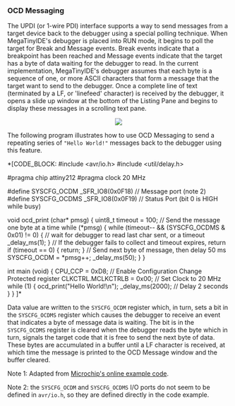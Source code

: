 ### OCD Messaging

The UPDI (or 1-wire PDI) interface supports a way to send messages from a target device back to the debugger using a special polling technique.  When MegaTinyIDE's debugger is placed into RUN mode, it begins to poll the target for Break and Message events.  Break events indicate that a breakpoint has been reached and Message events indicate that the target has a byte of data waiting for the debugger to read.  In the current implementation, MegaTinyIDE's debugger assumes that each byte is a sequence of one, or more ASCII characters that form a message that the target want to send to the debugger.  Once a complete line of text (terminated by a LF, or 'linefeed' character) is received by the debugger, it opens a slide up window at the bottom of the Listing Pane and begins to display these messages in a scrolling text pane.

<p align="center"><img src="/documentation/images/ocdmsg.png"></p>

The following program illustrates how to use OCD Messaging to send a repeating series of `"Hello World!"` messages back to the debugger using this feature.

*[CODE_BLOCK:
#include <avr/io.h>
#include <util/delay.h>

#pragma chip 	attiny212
#pragma clock   20 MHz

#define SYSCFG_OCDM     _SFR_IO8(0x0F18)    // Message port (note 2)
#define SYSCFG_OCDMS    _SFR_IO8(0x0F19)    // Status Port (bit 0 is HIGH while busy)

void ocd_print (char* pmsg) {
  uint8_t timeout = 100;
  // Send the message one byte at a time
  while (*pmsg) {
    while (timeout-- && (SYSCFG_OCDMS & 0x01) != 0) {
    // wait for debugger to read last char sent, or a timeout
    _delay_ms(1);
    }
    // If the debugger fails to collect and timeout expires, return
    if (timeout == 0) {
      return;
    }
    // Send next byte of message, then delay 50 ms
    SYSCFG_OCDM = *pmsg++;
    _delay_ms(50);
  }
}

int main (void) {
  CPU_CCP = 0xD8;                     // Enable Configuration Change Protected register
  CLKCTRL.MCLKCTRLB = 0x00;           // Set Clock to 20 MHz
  while (1) {
    ocd_print("Hello World!\n");
    _delay_ms(2000);                  // Delay 2 seconds
  }
}
]*

Data value are written to the `SYSCFG_OCDM` register which, in turn, sets a bit in the `SYSCFG_OCDMS` register which causes the debugger to receive an event that indicates a byte of message data is waiting.  The bit is in the `SYSCFG_OCDMS` register is cleared when the debugger reads the byte which in turn, signals the target code that it is free to send the next byte of data.  These bytes are accumulated in a buffer until a LF character is received, at which time the message is printed to the OCD Message window and the buffer cleared.

Note 1: Adapted from [Microchip's online example code](https://onlinedocs.microchip.com/pr/GUID-F897CF19-8EAC-457A-BE11-86BDAC9B59CF-en-US-10/index.html?GUID-E78EB8EB-1033-4015-8BFD-8532C4BD9DAE).

Note 2: the `SYSCFG_OCDM` and `SYSCFG_OCDMS` I/O ports do not seem to be defined in `avr/io.h`, so they are defined directly in the code example.
